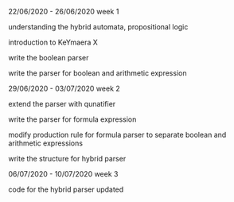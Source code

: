 22/06/2020 - 26/06/2020 week 1

understanding the hybrid automata, propositional logic

introduction to KeYmaera X

write the boolean parser

write the parser for boolean and arithmetic expression



29/06/2020 - 03/07/2020 week 2

extend the parser with qunatifier 

write the parser for formula expression

modify production rule for formula parser to separate boolean and arithmetic expressions

write the structure for hybrid parser

06/07/2020 - 10/07/2020 week 3

code for the hybrid parser updated 
